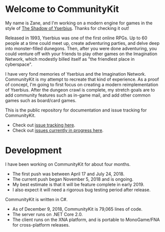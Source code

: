 # Welcome to CommunityKit
My name is Zane, and I'm working on a modern engine for games in the style of [The Shadow of Yserbius](https://en.wikipedia.org/wiki/The_Shadow_of_Yserbius). Thanks for checking it out!

Released in 1993, Yserbius was one of the first online RPGs. Up to 60 people at a time could meet up, create adventuring parties, and delve deep into monster-filled dunegons. Then, after you were done adventuring, you could venture off with your friends to play other games on the Imagination Network, which modestly billed itself as "the friendlest place in cyberspace".

I have very fond memories of Yserbius and the Imagination Network. CommunityKit is my attempt to recreate that kind of experience. As a proof of concept, I'm going to first focus on creating a modern reimplementation of Yserbius. After the dungeon crawl is complete, my stretch goals are to add community features such as in-game mail, and add other common games such as board/card games.

This is the public repository for documentation and issue tracking for CommunityKit.
* Check out [issue tracking here](https://github.com/ZaneDubya/CommunityKitPublic/issues).
* Check out [issues currently in progress here](https://github.com/ZaneDubya/CommunityKitPublic/projects/1).

# Development
I have been working on CommunityKit for about four months.
* The first push was between April 17 and July 24, 2018.
* The current push began November 5, 2018 and is ongoing.
* My best estimate is that it will be feature complete in early 2019.
* I also expect it will need a rigorous bug testing period after release.

CommunityKit is written in C#.
* As of December 9, 2018, CommunityKit is 79,065 lines of code. 
* The server runs on .NET Core 2.0.
* The client runs on the XNA platform, and is portable to MonoGame/FNA for cross-platform releases.
